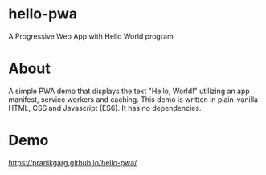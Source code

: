 # hello-pwa

A Progressive Web App with Hello World program

# About

A simple PWA demo that displays the text "Hello, World!" utilizing an app manifest, service workers and caching. This demo is written in plain-vanilla HTML, CSS and Javascript (ES6). It has no dependencies.

# Demo

https://pranikgarg.github.io/hello-pwa/

